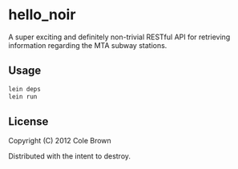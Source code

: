 # hello_noir

A super exciting and definitely non-trivial RESTful API for retrieving
information regarding the MTA subway stations.

## Usage

```bash
lein deps
lein run
```

## License

Copyright (C) 2012 Cole Brown

Distributed with the intent to destroy.

